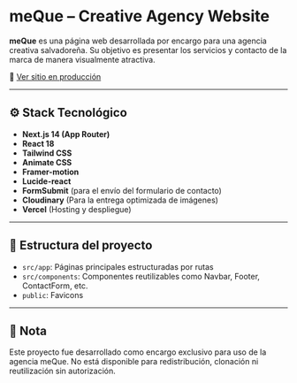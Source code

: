 # meQue – Creative Agency Website

**meQue** es una página web desarrollada por encargo para una agencia creativa salvadoreña. Su objetivo es presentar los servicios y contacto de la marca de manera visualmente atractiva.

🔗 [Ver sitio en producción](https://meque-studio.vercel.app)

---

## ⚙️ Stack Tecnológico

- **Next.js 14 (App Router)**
- **React 18**
- **Tailwind CSS**
- **Animate CSS**
- **Framer-motion**
- **Lucide-react**
- **FormSubmit** (para el envío del formulario de contacto)
- **Cloudinary** (Para la entrega optimizada de imágenes)
- **Vercel** (Hosting y despliegue)

---

## 📁 Estructura del proyecto

- `src/app`: Páginas principales estructuradas por rutas
- `src/components`: Componentes reutilizables como Navbar, Footer, ContactForm, etc.
- `public`: Favicons

---

## 🚀 Nota

Este proyecto fue desarrollado como encargo exclusivo para uso de la agencia meQue.
No está disponible para redistribución, clonación ni reutilización sin autorización.
